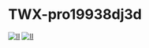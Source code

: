 # TWX-pro19938dj3d
[![II](https://github.com/tobiaswastakken/TWX-pro19938dj3d/assets/102229261/07147093-2f4c-4152-b566-4ad7e56c7081)](https://gitgo.org)
[![II](https://github.com/tobiaswastakken/TWX-pro19938dj3d/assets/102229261/7310bf0a-9ad3-4768-93f5-a260ed7b464a)](https://gitgo.org)
